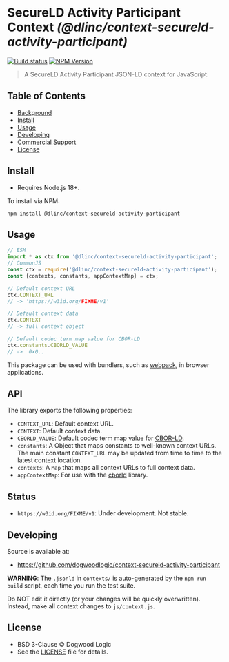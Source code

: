 # SecureLD Activity Participant Context _(@dlinc/context-secureld-activity-participant)_

[![Build status](https://img.shields.io/github/actions/workflow/status/dogwoodlogic/context-secureld-activity-participant/main.yml)](https://github.com/dogwoodlogic/context-secureld-activity-participant/actions/workflow/main.yml)
[![NPM Version](https://img.shields.io/npm/v/@dlinc/context-secureld-activity-participant.svg)](https://npm.im/@dlinc/context-secureld-activity-participant)

> A SecureLD Activity Participant JSON-LD context for JavaScript.

## Table of Contents

- [Background](#background)
- [Install](#install)
- [Usage](#usage)
- [Developing](#developing)
- [Commercial Support](#commercial-support)
- [License](#license)

## Install

- Requires Node.js 18+.

To install via NPM:

```
npm install @dlinc/context-secureld-activity-participant
```

## Usage

```js
// ESM
import * as ctx from '@dlinc/context-secureld-activity-participant';
// CommonJS
const ctx = require('@dlinc/context-secureld-activity-participant');
const {contexts, constants, appContextMap} = ctx;

// Default context URL
ctx.CONTEXT_URL
// -> 'https://w3id.org/FIXME/v1'

// Default context data
ctx.CONTEXT
// -> full context object

// Default codec term map value for CBOR-LD
ctx.constants.CBORLD_VALUE
// ->  0x0..
```

This package can be used with bundlers, such as [webpack][], in browser
applications.

## API

The library exports the following properties:
- `CONTEXT_URL`: Default context URL.
- `CONTEXT`: Default context data.
- `CBORLD_VALUE`: Default codec term map value for [CBOR-LD][].
- `constants`: A Object that maps constants to well-known context URLs. The
  main constant `CONTEXT_URL` may be updated from time to time to the
  latest context location.
- `contexts`: A `Map` that maps all context URLs to full context data.
- `appContextMap`: For use with the [cborld][] library.

## Status

- `https://w3id.org/FIXME/v1`: Under development. Not stable.

## Developing

Source is available at:
- https://github.com/dogwoodlogic/context-secureld-activity-participant

**WARNING**: The `.jsonld` in `contexts/` is auto-generated by the `npm run
build` script, each time you run the test suite.

Do NOT edit it directly (or your changes will be quickly overwritten).
Instead, make all context changes to `js/context.js`.

## License

- BSD 3-Clause © Dogwood Logic
- See the [LICENSE](./LICENSE) file for details.

[CBOR-LD]: https://digitalbazaar.github.io/cbor-ld-spec/
[cborld]: https://github.com/digitalbazaar/cborld
[webpack]: https://webpack.js.org/
